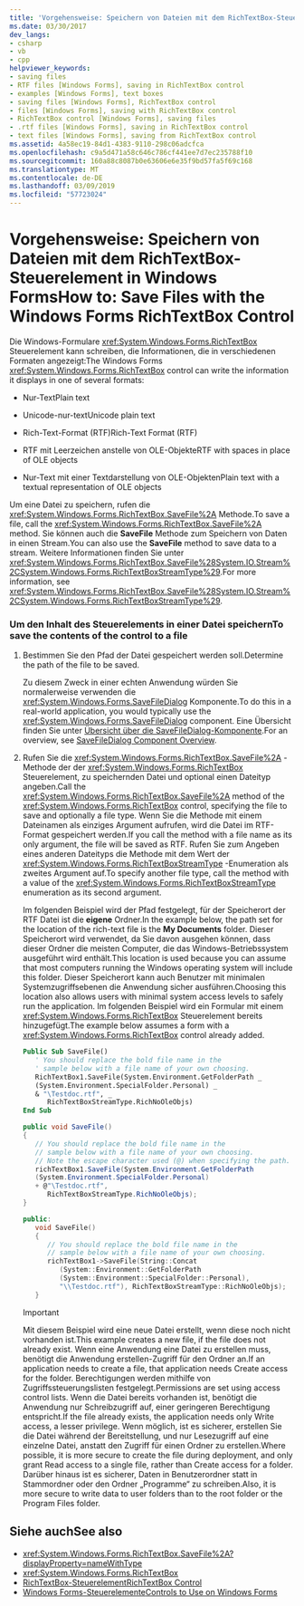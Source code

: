 ```yaml
---
title: 'Vorgehensweise: Speichern von Dateien mit dem RichTextBox-Steuerelement in Windows Forms'
ms.date: 03/30/2017
dev_langs:
- csharp
- vb
- cpp
helpviewer_keywords:
- saving files
- RTF files [Windows Forms], saving in RichTextBox control
- examples [Windows Forms], text boxes
- saving files [Windows Forms], RichTextBox control
- files [Windows Forms], saving with RichTextBox control
- RichTextBox control [Windows Forms], saving files
- .rtf files [Windows Forms], saving in RichTextBox control
- text files [Windows Forms], saving from RichTextBox control
ms.assetid: 4a58ec19-84d1-4383-9110-298c06adcfca
ms.openlocfilehash: c9a5d471a58c646c786cf441ee7d7ec235788f10
ms.sourcegitcommit: 160a88c8087b0e63606e6e35f9bd57fa5f69c168
ms.translationtype: MT
ms.contentlocale: de-DE
ms.lasthandoff: 03/09/2019
ms.locfileid: "57723024"
---
```

# <a name="how-to-save-files-with-the-windows-forms-richtextbox-control"></a><span data-ttu-id="7a40b-102">Vorgehensweise: Speichern von Dateien mit dem RichTextBox-Steuerelement in Windows Forms</span><span class="sxs-lookup"><span data-stu-id="7a40b-102">How to: Save Files with the Windows Forms RichTextBox Control</span></span>
<span data-ttu-id="7a40b-103">Die Windows-Formulare <xref:System.Windows.Forms.RichTextBox> Steuerelement kann schreiben, die Informationen, die in verschiedenen Formaten angezeigt:</span><span class="sxs-lookup"><span data-stu-id="7a40b-103">The Windows Forms <xref:System.Windows.Forms.RichTextBox> control can write the information it displays in one of several formats:</span></span>  
  
-   <span data-ttu-id="7a40b-104">Nur-Text</span><span class="sxs-lookup"><span data-stu-id="7a40b-104">Plain text</span></span>  
  
-   <span data-ttu-id="7a40b-105">Unicode-nur-text</span><span class="sxs-lookup"><span data-stu-id="7a40b-105">Unicode plain text</span></span>  
  
-   <span data-ttu-id="7a40b-106">Rich-Text-Format (RTF)</span><span class="sxs-lookup"><span data-stu-id="7a40b-106">Rich-Text Format (RTF)</span></span>  
  
-   <span data-ttu-id="7a40b-107">RTF mit Leerzeichen anstelle von OLE-Objekte</span><span class="sxs-lookup"><span data-stu-id="7a40b-107">RTF with spaces in place of OLE objects</span></span>  
  
-   <span data-ttu-id="7a40b-108">Nur-Text mit einer Textdarstellung von OLE-Objekten</span><span class="sxs-lookup"><span data-stu-id="7a40b-108">Plain text with a textual representation of OLE objects</span></span>  
  
 <span data-ttu-id="7a40b-109">Um eine Datei zu speichern, rufen die <xref:System.Windows.Forms.RichTextBox.SaveFile%2A> Methode.</span><span class="sxs-lookup"><span data-stu-id="7a40b-109">To save a file, call the <xref:System.Windows.Forms.RichTextBox.SaveFile%2A> method.</span></span> <span data-ttu-id="7a40b-110">Sie können auch die **SaveFile** Methode zum Speichern von Daten in einen Stream.</span><span class="sxs-lookup"><span data-stu-id="7a40b-110">You can also use the **SaveFile** method to save data to a stream.</span></span> <span data-ttu-id="7a40b-111">Weitere Informationen finden Sie unter <xref:System.Windows.Forms.RichTextBox.SaveFile%28System.IO.Stream%2CSystem.Windows.Forms.RichTextBoxStreamType%29>.</span><span class="sxs-lookup"><span data-stu-id="7a40b-111">For more information, see <xref:System.Windows.Forms.RichTextBox.SaveFile%28System.IO.Stream%2CSystem.Windows.Forms.RichTextBoxStreamType%29>.</span></span>  
  
### <a name="to-save-the-contents-of-the-control-to-a-file"></a><span data-ttu-id="7a40b-112">Um den Inhalt des Steuerelements in einer Datei speichern</span><span class="sxs-lookup"><span data-stu-id="7a40b-112">To save the contents of the control to a file</span></span>  
  
1.  <span data-ttu-id="7a40b-113">Bestimmen Sie den Pfad der Datei gespeichert werden soll.</span><span class="sxs-lookup"><span data-stu-id="7a40b-113">Determine the path of the file to be saved.</span></span>  
  
     <span data-ttu-id="7a40b-114">Zu diesem Zweck in einer echten Anwendung würden Sie normalerweise verwenden die <xref:System.Windows.Forms.SaveFileDialog> Komponente.</span><span class="sxs-lookup"><span data-stu-id="7a40b-114">To do this in a real-world application, you would typically use the <xref:System.Windows.Forms.SaveFileDialog> component.</span></span> <span data-ttu-id="7a40b-115">Eine Übersicht finden Sie unter [Übersicht über die SaveFileDialog-Komponente](savefiledialog-component-overview-windows-forms.md).</span><span class="sxs-lookup"><span data-stu-id="7a40b-115">For an overview, see [SaveFileDialog Component Overview](savefiledialog-component-overview-windows-forms.md).</span></span>  
  
2.  <span data-ttu-id="7a40b-116">Rufen Sie die <xref:System.Windows.Forms.RichTextBox.SaveFile%2A> -Methode der der <xref:System.Windows.Forms.RichTextBox> Steuerelement, zu speichernden Datei und optional einen Dateityp angeben.</span><span class="sxs-lookup"><span data-stu-id="7a40b-116">Call the <xref:System.Windows.Forms.RichTextBox.SaveFile%2A> method of the <xref:System.Windows.Forms.RichTextBox> control, specifying the file to save and optionally a file type.</span></span> <span data-ttu-id="7a40b-117">Wenn Sie die Methode mit einem Dateinamen als einziges Argument aufrufen, wird die Datei im RTF-Format gespeichert werden.</span><span class="sxs-lookup"><span data-stu-id="7a40b-117">If you call the method with a file name as its only argument, the file will be saved as RTF.</span></span> <span data-ttu-id="7a40b-118">Rufen Sie zum Angeben eines anderen Dateityps die Methode mit dem Wert der <xref:System.Windows.Forms.RichTextBoxStreamType> -Enumeration als zweites Argument auf.</span><span class="sxs-lookup"><span data-stu-id="7a40b-118">To specify another file type, call the method with a value of the <xref:System.Windows.Forms.RichTextBoxStreamType> enumeration as its second argument.</span></span>  
  
     <span data-ttu-id="7a40b-119">Im folgenden Beispiel wird der Pfad festgelegt, für der Speicherort der RTF Datei ist die **eigene** Ordner.</span><span class="sxs-lookup"><span data-stu-id="7a40b-119">In the example below, the path set for the location of the rich-text file is the **My Documents** folder.</span></span> <span data-ttu-id="7a40b-120">Dieser Speicherort wird verwendet, da Sie davon ausgehen können, dass dieser Ordner die meisten Computer, die das Windows-Betriebssystem ausgeführt wird enthält.</span><span class="sxs-lookup"><span data-stu-id="7a40b-120">This location is used because you can assume that most computers running the Windows operating system will include this folder.</span></span> <span data-ttu-id="7a40b-121">Dieser Speicherort kann auch Benutzer mit minimalen Systemzugriffsebenen die Anwendung sicher ausführen.</span><span class="sxs-lookup"><span data-stu-id="7a40b-121">Choosing this location also allows users with minimal system access levels to safely run the application.</span></span> <span data-ttu-id="7a40b-122">Im folgenden Beispiel wird ein Formular mit einem <xref:System.Windows.Forms.RichTextBox> Steuerelement bereits hinzugefügt.</span><span class="sxs-lookup"><span data-stu-id="7a40b-122">The example below assumes a form with a <xref:System.Windows.Forms.RichTextBox> control already added.</span></span>  
  
    ```vb  
    Public Sub SaveFile()  
       ' You should replace the bold file name in the   
       ' sample below with a file name of your own choosing.  
       RichTextBox1.SaveFile(System.Environment.GetFolderPath _  
       (System.Environment.SpecialFolder.Personal) _  
       & "\Testdoc.rtf", _  
          RichTextBoxStreamType.RichNoOleObjs)  
    End Sub  
    ```  
  
    ```csharp  
    public void SaveFile()  
    {  
       // You should replace the bold file name in the   
       // sample below with a file name of your own choosing.  
       // Note the escape character used (@) when specifying the path.  
       richTextBox1.SaveFile(System.Environment.GetFolderPath  
       (System.Environment.SpecialFolder.Personal)  
       + @"\Testdoc.rtf",  
          RichTextBoxStreamType.RichNoOleObjs);  
    }  
    ```  
  
    ```cpp  
    public:  
       void SaveFile()  
       {  
          // You should replace the bold file name in the   
          // sample below with a file name of your own choosing.  
          richTextBox1->SaveFile(String::Concat  
             (System::Environment::GetFolderPath  
             (System::Environment::SpecialFolder::Personal),  
             "\\Testdoc.rtf"), RichTextBoxStreamType::RichNoOleObjs);  
       }  
    ```  
  
    > [!IMPORTANT]
    >  <span data-ttu-id="7a40b-123">Mit diesem Beispiel wird eine neue Datei erstellt, wenn diese noch nicht vorhanden ist.</span><span class="sxs-lookup"><span data-stu-id="7a40b-123">This example creates a new file, if the file does not already exist.</span></span> <span data-ttu-id="7a40b-124">Wenn eine Anwendung eine Datei zu erstellen muss, benötigt die Anwendung erstellen-Zugriff für den Ordner an.</span><span class="sxs-lookup"><span data-stu-id="7a40b-124">If an application needs to create a file, that application needs Create access for the folder.</span></span> <span data-ttu-id="7a40b-125">Berechtigungen werden mithilfe von Zugriffssteuerungslisten festgelegt.</span><span class="sxs-lookup"><span data-stu-id="7a40b-125">Permissions are set using access control lists.</span></span> <span data-ttu-id="7a40b-126">Wenn die Datei bereits vorhanden ist, benötigt die Anwendung nur Schreibzugriff auf, einer geringeren Berechtigung entspricht.</span><span class="sxs-lookup"><span data-stu-id="7a40b-126">If the file already exists, the application needs only Write access, a lesser privilege.</span></span> <span data-ttu-id="7a40b-127">Wenn möglich, ist es sicherer, erstellen Sie die Datei während der Bereitstellung, und nur Lesezugriff auf eine einzelne Datei, anstatt den Zugriff für einen Ordner zu erstellen.</span><span class="sxs-lookup"><span data-stu-id="7a40b-127">Where possible, it is more secure to create the file during deployment, and only grant Read access to a single file, rather than Create access for a folder.</span></span> <span data-ttu-id="7a40b-128">Darüber hinaus ist es sicherer, Daten in Benutzerordner statt in Stammordner oder den Ordner „Programme“ zu schreiben.</span><span class="sxs-lookup"><span data-stu-id="7a40b-128">Also, it is more secure to write data to user folders than to the root folder or the Program Files folder.</span></span>  
  
## <a name="see-also"></a><span data-ttu-id="7a40b-129">Siehe auch</span><span class="sxs-lookup"><span data-stu-id="7a40b-129">See also</span></span>
- <xref:System.Windows.Forms.RichTextBox.SaveFile%2A?displayProperty=nameWithType>
- <xref:System.Windows.Forms.RichTextBox>
- [<span data-ttu-id="7a40b-130">RichTextBox-Steuerelement</span><span class="sxs-lookup"><span data-stu-id="7a40b-130">RichTextBox Control</span></span>](richtextbox-control-windows-forms.md)
- [<span data-ttu-id="7a40b-131">Windows Forms-Steuerelemente</span><span class="sxs-lookup"><span data-stu-id="7a40b-131">Controls to Use on Windows Forms</span></span>](controls-to-use-on-windows-forms.md)
